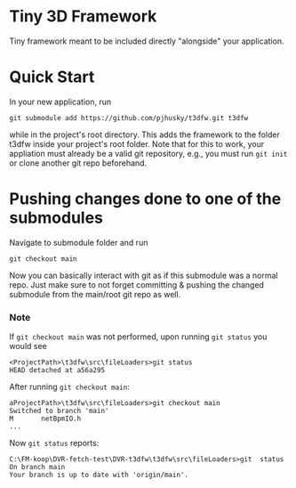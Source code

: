 # Tiny 3D Framework

Tiny framework meant to be included directly "alongside" your application. 

# Quick Start

In your new application, run
    
	git submodule add https://github.com/pjhusky/t3dfw.git t3dfw

while in the project's root directory. This adds the framework to the folder t3dfw inside your project's root folder. Note that for this to work, your appliation must already be a valid git repository, e.g., you must run `git init` or clone another git repo beforehand. 

# Pushing changes done to one of the submodules

Navigate to submodule folder and run
	
	git checkout main

Now you can basically interact with git as if this submodule was a normal repo. Just make sure to not forget committing & pushing the changed submodule from the main/root git repo as well.

### Note
If `git checkout main` was not performed, upon running `git status` you would see

	<ProjectPath>\t3dfw\src\fileLoaders>git status
	HEAD detached at a56a295

After running `git checkout main`:

	aProjectPath>\t3dfw\src\fileLoaders>git checkout main
	Switched to branch 'main'
	M       netBpmIO.h
	...

Now `git status` reports:

	C:\FM-koop\DVR-fetch-test\DVR-t3dfw\t3dfw\src\fileLoaders>git  status
	On branch main
	Your branch is up to date with 'origin/main'.

